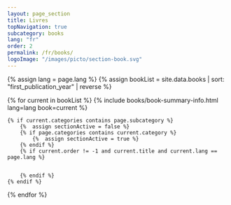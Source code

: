 ```yaml
---
layout: page_section
title: Livres
topNavigation: true
subcategory: books
lang: "fr"
order: 2
permalink: /fr/books/
logoImage: "/images/picto/section-book.svg"
---
```


{% assign lang = page.lang %}
{% assign bookList = site.data.books | sort: "first_publication_year" | reverse %}

{% for current in bookList %}
  {% include books/book-summary-info.html lang=lang book=current %}

    {% if current.categories contains page.subcategory %}
        {%  assign sectionActive = false %}
        {% if page.categories contains current.category %}
            {%  assign sectionActive = true %}
        {% endif %}
        {% if current.order != -1 and current.title and current.lang == page.lang %}


        {% endif %}
    {% endif %}
{% endfor %}
